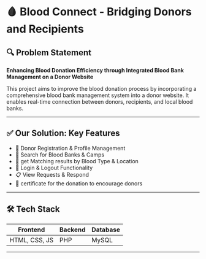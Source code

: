 # 🩸 Blood Connect - Bridging Donors and Recipients

## 🔍 Problem Statement

**Enhancing Blood Donation Efficiency through Integrated Blood Bank Management on a Donor Website**

This project aims to improve the blood donation process by incorporating a comprehensive blood bank management system into a donor website. It enables real-time connection between donors, recipients, and local blood banks.

---

## ✅ Our Solution: Key Features

- 👥 Donor Registration & Profile Management
- 🏥 Search for Blood Banks & Camps
- 🧬 get Matching results by Blood Type & Location
- 🔐 Login & Logout Functionality
- 📋 View Requests & Respond
- 🥇 certificate for the donation to encourage donors
---

## 🛠️ Tech Stack

| Frontend       | Backend     | Database  |
|----------------|-------------|-----------|
| HTML, CSS, JS  | PHP         | MySQL     | 

---
